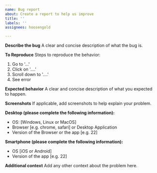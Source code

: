 ```yaml
---
name: Bug report
about: Create a report to help us improve
title: ''
labels: ''
assignees: hoosengold

---
```


**Describe the bug**
A clear and concise description of what the bug is.

**To Reproduce**
Steps to reproduce the behavior:
1. Go to '...'
2. Click on '....'
3. Scroll down to '....'
4. See error

**Expected behavior**
A clear and concise description of what you expected to happen.

**Screenshots**
If applicable, add screenshots to help explain your problem.

**Desktop (please complete the following information):**
 - OS: [Windows, Linux or MacOS]
 - Browser [e.g. chrome, safari] or Desktop Application
 - Version of the Browser or the app [e.g. 22]

**Smartphone (please complete the following information):**
 - OS [iOS or Android]
 - Version of the app [e.g. 22]

**Additional context**
Add any other context about the problem here.
